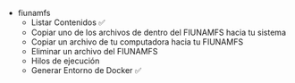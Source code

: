 - fiunamfs
  - Listar Contenidos ✅
  - Copiar uno de los archivos de dentro del FIUNAMFS hacia tu sistema
  - Copiar un archivo de tu computadora hacia tu FIUNAMFS
  - Eliminar un archivo del FIUNAMFS
  - Hilos de ejecución
  - Generar Entorno de Docker ✅